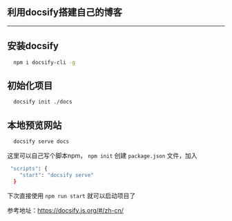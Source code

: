 ## 利用docsify搭建自己的博客
---
## 安装docsify
```bash
  npm i docsify-cli -g
```

## 初始化项目
```bash
  docsify init ./docs
```

## 本地预览网站
```bash
  docsify serve docs
```
这里可以自己写个脚本npm， `npm init` 创建 `package.json` 文件，加入
```bash
 "scripts": {
    "start": "docsify serve"
  }
```
下次直接使用 `npm run start` 就可以启动项目了



参考地址：https://docsify.js.org/#/zh-cn/